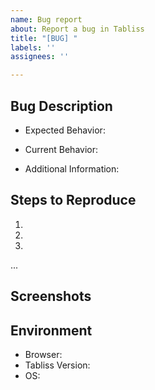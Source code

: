 ```yaml
---
name: Bug report
about: Report a bug in Tabliss
title: "[BUG] "
labels: ''
assignees: ''

---
```


## Bug Description
<!-- Describe the bug clearly and concisely -->
- Expected Behavior:
<!-- What did you expect to happen? -->
- Current Behavior:
<!-- What actually happened? -->
- Additional Information:
<!-- Add any other context about the problem here -->

## Steps to Reproduce
<!-- How can the bug be reproduced? -->
1. 
2. 
3. 
...

## Screenshots
<!-- If applicable, add screenshots to help explain your problem -->

## Environment
- Browser: <!-- e.g. Firefox 123, Chrome 123 -->
- Tabliss Version: <!-- e.g. 1.3.1 -->
- OS: <!-- e.g. Windows 11, macOS 14 -->
